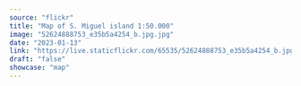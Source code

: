 ```yaml
---
source: "flickr"
title: "Map of S. Miguel island 1:50.000"
image: "52624888753_e35b5a4254_b.jpg.jpg"
date: "2023-01-13"
link: "https://live.staticflickr.com/65535/52624888753_e35b5a4254_b.jpg"
draft: "false"
showcase: "map"
---
```

